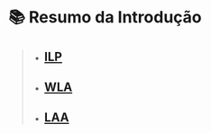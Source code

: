 # :books: Resumo da Introdução
> * ## [**ILP**](https://www.notion.so/ILP-70c4f658f1c047fd8677924f5ce5c8fb)
> * ## [**WLA**](https://www.notion.so/WLA-80ad42650daf46bb8c8dd62759743d2c)
> * ## [**LAA**](https://www.notion.so/LAA-0b1ea173989d4355a7fa9e6fcd8765b9)
